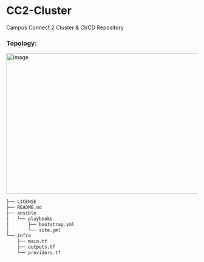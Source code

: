 # CC2-Cluster
Campus Connect 2 Cluster &amp; CI/CD Repository

### Topology: 
<img width="695" height="369" alt="image" src="https://github.com/user-attachments/assets/2a5ad3de-e88a-4669-a3ed-c076966bbd3a" />

```bash
├── LICENSE
├── README.md
├── ansible
│   └── playbooks
│       ├── bootstrap.yml
│       └── site.yml
└── infra
    ├── main.tf
    ├── outputs.tf
    └── providers.tf
```
